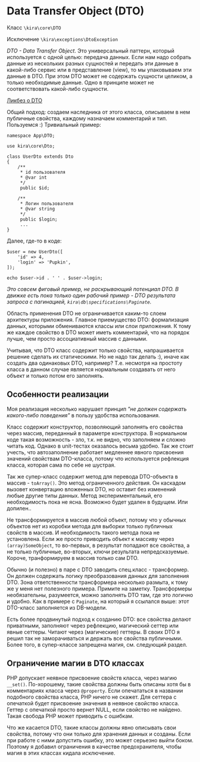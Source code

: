 # Data Transfer Object (DTO)

Класс `\kira\core\DTO`

Исключение `\kira\exceptions\DtoException`

*DTO - Data Transfer Object*. Это универсальный паттерн, который используется с одной целью: передача данных. Если нам надо собрать данные из нескольких разных сущностей и передать эти данные в какой-либо сервис или в представление (view), то мы упаковываем эти данные в DTO. При этом DTO может не содержать сущности целиком, а только необходимые данные. Одно в принципе может не соответствовать какой-либо сущности.

[Ликбез о DTO](https://ru.wikipedia.org/wiki/DTO)

Общий подход: создаем наследника от этого класса, описываем в нем публичные свойства, каждому назначаем комментарий и тип. Пользуемся :) Тривиальный пример:

```
namespace App\DTO;

use kira\core\Dto;

class UserDto extends Dto
{
    /**
     * id пользователя
     * @var int
     */
     public $id;

    /**
     * Логин пользователя
     * @var string
     */
     public $login;
     ...
}
```

Далее, где-то в коде:

```
$user = new UserDto([
    'id' => 4,
    'login' => 'Pupkin',
]);

echo $user->id . ' ' . $user->login;
```

*Это совсем фиговый пример, не раскрывающий потенциал DTO. В движке есть пока только один рабочий пример - DTO результата запроса с пагинацией, `kira\db\specifications\Paginate`.*

Область применения DTO не ограничивается каким-то слоем архитектуры приложения. Главное приемущество DTO: формализация данных, которыми обмениваются классы или слои приложения. К тому же каждое свойство в DTO может иметь комментарий, что на порядок лучше, чем просто ассоциативный массив с данными.

Учитывая, что DTO класс содержит только свойства, напрашивается решение сделать их статическими. Но не надо так делать :), иначе как создать два одинаковых DTO, например? Т.е. несмотря на простоту класса в данном случае является нормальным создавать от него объект и только потом его заполнять.

## Особенности реализации

Моя реализация несколько нарушает принцип *"не должен содержать какого-либо поведения"* в пользу удобства использования.

Класс содержит конструктор, позволяющий заполнять его свойства через массив, переданный в параметре конструктора. В нормальном коде такая возможность - зло, т.к. не видно, что заполняем и сложно читать код. Однако в unit-тестах оказалось весьма удобно. Так же стоит учесть, что автозаполнение работает медленнее явного присвоения значений свойствам DTO-класса, потому что используется рефлекция класса, которая сама по себе не шустрая.

Так же супер-класс содержит метод для перевода DTO-объекта в массив - `toArray()`. Это метод ограниченного действия. Он каскадом вызовет конвертацию вложенных DTO, но оставит без изменений любые другие типы данных. Метод экспериментальный, его необходимость пока не ясна. Возможно будет удален в будущем. Или допилен..

Не трансформируется в массив любой объект, потому что у обычных объектов нет из коробки метода для выборки только публичных свойств в массив. И необходимость такого метода пока не установлена. Если же просто приводить объект к массиву через `(array)SomeObject`, то во-первых, в результат попадают все свойства, а не только публичные, во-вторых, ключи результата непредсказуемые. Короче, транформируем в массив только сам DTO.

Обычно (и полезно) в паре с DTO заводить спец.класс - трансформер. Он должен содержать логику преобразования данных для заполнения DTO. Зона ответственности трансформера несколько размыта, к тому же у меня нет полезного примера. Примите на заметку. Трансформеры необязательны, разумеется, можно заполнять DTO там, где это логично и удобно. Как в примере с `Paginate`, на который я ссылался выше: этот DTO-класс заполняется из DB-модели.

Есть более продвинутый подход к созданию DTO: все свойства делают приватными, заполняют через рефлекцию, магический сеттер или явные сеттеры. Читают через (магические) геттеры. В своих DTO я решил так не заморачиваться и держать все свойства публичными. Более того, в супер-классе запрещена магия, см. следующий раздел.

## Ограничение магии в DTO классах

PHP допускает неявное присвоение свойств класса, через магию `__set()`. По-хорошему, такие свойства должны быть описаны хотя бы в комментариях класса через `@property`. Если опечататься в названии подобного свойства класса, PHP ничего не скажет. Для сеттера с опечаткой будет присвоение значения в неявное свойство класса. Геттер с опечаткой просто вернет NULL, если свойство не найдено. Такая свобода PHP может приводить с ошибкам.

Что же касается DTO, такие классы должны явно описывать свои свойства, потому что они только для хранения данных и созданы. Если при работе с ними допустить ошибку, это может серьезно выйти боком. Поэтому я добавил ограничения в качестве предохранителя, чтобы магия в этих классах кидала исключение.
